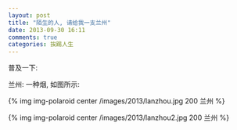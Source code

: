 ```yaml
---
layout: post
title: "陌生的人, 请给我一支兰州"
date: 2013-09-30 16:11
comments: true
categories: 挨踢人生
---
```

<!-- more -->

  普及一下:

  兰州: 一种烟, 如图所示:

{% img img-polaroid center /images/2013/lanzhou.jpg 200  兰州 %}

{% img img-polaroid center /images/2013/lanzhou2.jpg 200 兰州 %}

